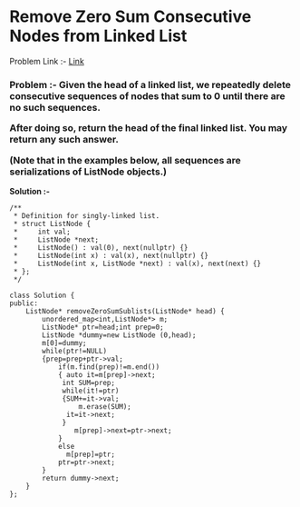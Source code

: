 # Remove Zero Sum Consecutive Nodes from Linked List

Problem Link :- [Link](https://leetcode.com/problems/remove-zero-sum-consecutive-nodes-from-linked-list/description/)

<h3>
Problem :- Given the head of a linked list, we repeatedly delete consecutive sequences of nodes that sum to 0 until there are no such sequences.

After doing so, return the head of the final linked list.  You may return any such answer.

(Note that in the examples below, all sequences are serializations of ListNode objects.)


</h3>


**Solution :-**
```
/**
 * Definition for singly-linked list.
 * struct ListNode {
 *     int val;
 *     ListNode *next;
 *     ListNode() : val(0), next(nullptr) {}
 *     ListNode(int x) : val(x), next(nullptr) {}
 *     ListNode(int x, ListNode *next) : val(x), next(next) {}
 * };
 */

class Solution {
public:
    ListNode* removeZeroSumSublists(ListNode* head) {
        unordered_map<int,ListNode*> m;
        ListNode* ptr=head;int prep=0;
        ListNode *dummy=new ListNode (0,head);
        m[0]=dummy;
        while(ptr!=NULL)
        {prep=prep+ptr->val;
            if(m.find(prep)!=m.end())
            { auto it=m[prep]->next;
             int SUM=prep;
             while(it!=ptr)
             {SUM+=it->val;
                 m.erase(SUM);
              it=it->next;
             }
                m[prep]->next=ptr->next;    
            }
            else
              m[prep]=ptr;
            ptr=ptr->next;   
        }
        return dummy->next;  
    }
};
```
